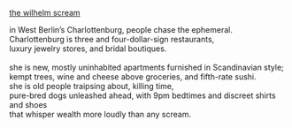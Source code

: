 


<ins> the wilhelm scream</ins>

   in West Berlin’s Charlottenburg, people chase the ephemeral. <br>
   Charlottenburg is three and four-dollar-sign restaurants,  <br>
   luxury jewelry stores, and bridal boutiques.  <br>
    <br>
   she is new, mostly uninhabited apartments furnished in Scandinavian style;  <br>
   kempt trees, wine and cheese above groceries, and fifth-rate sushi.  <br>
   she is old people traipsing about, killing time,  <br>
   pure-bred dogs unleashed ahead, with 9pm bedtimes and discreet shirts and shoes  <br>
   that whisper wealth more loudly than any scream.  <br>
